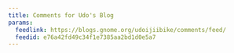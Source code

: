 ```yaml
---
title: Comments for Udo's Blog
params:
  feedlink: https://blogs.gnome.org/udoijiibike/comments/feed/
  feedid: e76a42fd49c34f1e7385aa2bd1d0e5a7
---
```

